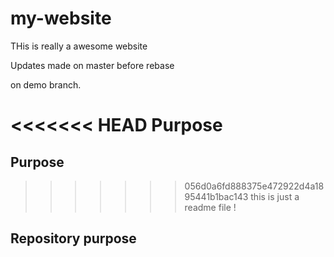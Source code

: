 # my-website

THis is really a awesome website

Updates made on master before rebase

on demo branch.

<<<<<<< HEAD
Purpose
=======

## Purpose
>>>>>>> 056d0a6fd888375e472922d4a1895441b1bac143
this is just a readme file !
## Repository purpose

